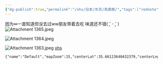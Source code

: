 ```yaml
---
{"dg-publish":true,"permalink":"/xhs/日本/东京/鳥貴族/","tags":["rednote","东京"],"created":"2025-03-17T23:03:10.747+08:00","updated":"2025-03-20T23:33:27.634+08:00"}
---
```


因为∞一直知道但没去过ww朋友带着去吃 味道还不错( ˘͈ ᵕ ˘͈ )
![Attachment 1365.jpeg](/img/user/xhs/%E6%97%A5%E6%9C%AC/%E4%B8%9C%E4%BA%AC/photo/Attachment%201365.jpeg)

![Attachment 1364.jpeg](/img/user/xhs/%E6%97%A5%E6%9C%AC/%E4%B8%9C%E4%BA%AC/photo/Attachment%201364.jpeg)

![Attachment 1363.jpeg](/img/user/xhs/%E6%97%A5%E6%9C%AC/%E4%B8%9C%E4%BA%AC/photo/Attachment%201363.jpeg)
[xhs](https://www.xiaohongshu.com/explore/66f055b80000000027004234?xsec_token=ABqW31iXGaeLgX03LCtKxC-jKuOe50ZqSjzLHSW6-6gF4=&xsec_source=pc_user)
```mapview
{"name":"Default","mapZoom":15,"centerLat":35.66123640432379,"centerLng":139.69805002212527,"query":"","chosenMapSource":0,"autoFit":false,"lock":false,"showLinks":false,"linkColor":"red","markerLabels":"off","embeddedHeight":300}
```
